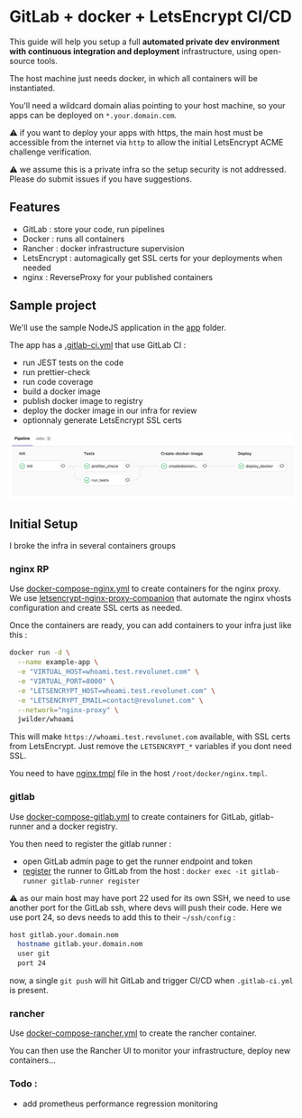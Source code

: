 # GitLab + docker + LetsEncrypt CI/CD

This guide will help you setup a full **automated private dev environment with continuous integration and deployment** infrastructure, using open-source tools.

The host machine just needs docker, in which all containers will be instantiated.

You'll need a wildcard domain alias pointing to your host machine, so your apps can be deployed on `*.your.domain.com`.

:warning: if you want to deploy your apps with https, the main host must be accessible from the internet via `http` to allow the initial LetsEncrypt ACME challenge verification.

:warning: we assume this is a private infra so the setup security is not addressed. Please do submit issues if you have suggestions.

## Features

 - GitLab : store your code, run pipelines
 - Docker : runs all containers
 - Rancher : docker infrastructure supervision
 - LetsEncrypt : automagically get SSL certs for your deployments when needed
 - nginx : ReverseProxy for your published containers

## Sample project

We'll use the sample NodeJS application in the [app](./app) folder.

The app has a [.gitlab-ci.yml](./app/.gitlab-ci.yml) that use GitLab CI :

 - run JEST tests on the code
 - run prettier-check
 - run code coverage
 - build a docker image
 - publish docker image to registry
 - deploy the docker image in our infra for review
 - optionnaly generate LetsEncrypt SSL certs

![./pipeline.png](./pipeline.png)

## Initial Setup

I broke the infra in several containers groups

### nginx RP

Use [docker-compose-nginx.yml](./docker-compose-nginx.yml) to create containers for the nginx proxy. We use [letsencrypt-nginx-proxy-companion](https://github.com/JrCs/docker-letsencrypt-nginx-proxy-companion) that automate the nginx vhosts configuration and create SSL certs as needed.

Once the containers are ready, you can add containers to your infra just like this :

```sh
docker run -d \
  --name example-app \
  -e "VIRTUAL_HOST=whoami.test.revolunet.com" \
  -e "VIRTUAL_PORT=8000" \
  -e "LETSENCRYPT_HOST=whoami.test.revolunet.com" \
  -e "LETSENCRYPT_EMAIL=contact@revolunet.com" \
  --network="nginx-proxy" \
  jwilder/whoami
```

This will make `https://whoami.test.revolunet.com` available, with SSL certs from LetsEncrypt. Just remove the `LETSENCRYPT_*` variables if you dont need SSL.

You need to have [nginx.tmpl](https://github.com/jwilder/nginx-proxy/blob/master/nginx.tmpl) file in the host `/root/docker/nginx.tmpl`.

### gitlab

Use [docker-compose-gitlab.yml](./docker-compose-gitlab.yml) to create containers for GitLab, gitlab-runner and a docker registry.

You then need to register the gitlab runner :
 - open GitLab admin page to get the runner endpoint and token
 - [register](https://docs.gitlab.com/runner/register/) the runner to GitLab from the host : `docker exec -it gitlab-runner gitlab-runner register`

:warning: as our main host may have port 22 used for its own SSH, we need to use another port for the GitLab ssh, where devs will push their code. Here we use port 24, so devs needs to add this to their `~/ssh/config` :

```sh
host gitlab.your.domain.nom
  hostname gitlab.your.domain.nom
  user git
  port 24
```

now, a single `git push` will hit GitLab and trigger CI/CD when `.gitlab-ci.yml` is present.

### rancher

Use [docker-compose-rancher.yml](./docker-compose-rancher.yml) to create the rancher container.

You can then use the Rancher UI to monitor your infrastructure, deploy new containers...

### Todo :

 - add prometheus performance regression monitoring